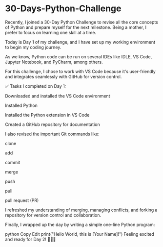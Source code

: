 # 30-Days-Python-Challenge

Recently, I joined a 30-Day Python Challenge to revise all the core concepts of Python and prepare myself for the next milestone. Being a mother, I prefer to focus on learning one skill at a time.

Today is Day 1 of my challenge, and I have set up my working environment to begin my coding journey.

As we know, Python code can be run on several IDEs like IDLE, VS Code, Jupyter Notebook, and PyCharm, among others.

For this challenge, I chose to work with VS Code because it's user-friendly and integrates seamlessly with GitHub for version control.

✅ Tasks I completed on Day 1:

Downloaded and installed the VS Code environment

Installed Python

Installed the Python extension in VS Code

Created a GitHub repository for documentation

I also revised the important Git commands like:

clone

add

commit

merge

push

pull

pull request (PR)

I refreshed my understanding of merging, managing conflicts, and forking a repository for version control and collaboration.

Finally, I wrapped up the day by writing a simple one-line Python program:

python
Copy
Edit
print("Hello World, this is [Your Name]!")
Feeling excited and ready for Day 2! 🚀👩‍💻